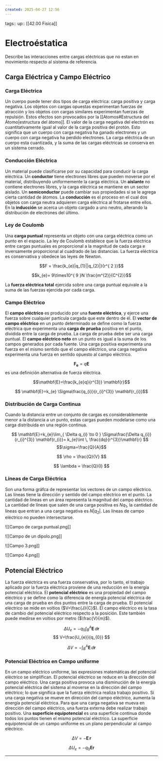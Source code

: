 ```yaml
---
created: 2025-04-27 12:56
---
```

tags:: 
up:: [[42.00 Fisica]]
# Electroéstatica
Describe las interacciones entre cargas eléctricas que no estan en movimiento respecto al sistema de referencia.

## Carga Eléctrica y Campo Eléctrico
### Carga Eléctrica
Un cuerpo puede tener dos tipos de carga eléctrica: carga positiva y carga negativa. Los objetos con cargas opuestas experimentan fuerzas de atracción y los objetos con cargas similares experimentan fuerzas de repulsión. Estos efectos son provocados por la [[Atomos#Estructura del Átomo|estructura del átomo]]. El valor de la carga negativa del electrón es cuantitativamente igual al valor de la carga positiva del protón. Esto significa que un cuerpo con carga negativa ha ganado electrones y un cuerpo con carga negativa ha perdido electrones. La carga eléctrica de un cuerpo esta cuantizada, y la suma de las cargas eléctricas se conserva en un sistema cerrado.

### Conducción Eléctrica
Un material puede clasificarse por su capacidad para conducir la carga eléctrica. Un **conductor** tiene electrones libres que pueden moverse por el material, distribuyendo uniformemente la carga eléctrica. Un **aislante** no contiene electrones libres, y la carga eléctrica se mantiene en un sector aislado. Un **semiconductor** puede cambiar sus propiedades si se le agrega cierta cantidad de átomos. La **conducción** es el proceso en el cual dos objetos con carga neutra adquieren carga eléctrica al frotarse entre ellos. En la **inducción** se acerca un objeto cargado a uno neutro, alterando la distribución de electrones del último.

### Ley de Coulomb
Una **carga puntual** representa un objeto con una carga eléctrica como un punto en el espacio. La ley de Coulomb establece que la fuerza eléctrica entre cargas puntuales es proporcional a la magnitud de cada carga e inversamente proporcional al cuadrado de las distancias. La fuerza eléctrica es conservativa y obedece las leyes de Newton. 

$$F = \frac{k_{e}|q_{1}||q_{2}|}{r^{ 2 }}$$

$$k_{e}= 9\times10^{ 9 }N \frac{m^{2}}{C^{2}}$$

La **fuerza eléctrica total** ejercida sobre una carga puntual equivale a la suma de las fuerzas ejercida por cada carga.

### Campo Eléctrico
El **campo eléctrico** es producido por una **fuente eléctrica**, y ejerce una fuerza sobre cualquier partícula cargada que este dentro de él. El **vector de campo eléctrico** en un punto determinado se define como la fuerza eléctrica que experimenta una **carga de prueba** positiva en el punto, dividida entre la carga de prueba. La carga de prueba debe ser una carga puntual. El **campo eléctrico neto** en un punto es igual a la suma de los campos generados por cada fuente. Una carga positiva experimenta una fuerza en el mismo sentido que el campo eléctrico, una carga negativa experimenta una fuerza en sentido opuesto al campo eléctrico.

$$\mathbf{F_{e}} = q \mathbf{E}$$
es una definición alternativa de fuerza eléctrica.

$$\mathbf{E}=\frac{k_{e}q}{r^{3}} \mathbf{r}$$

$$ \mathbf{E}=k_{e} \Sigma\frac{q_{i}}{r_{i}^{3}} \mathbf{r_{i}}$$

### Distribución de Carga Continua
Cuando la distancia entre un conjunto de cargas es considerablemente menor a la distancia a un punto, estas cargas pueden modelarse como una carga distribuida en una región continua.

$$ \mathbf{E}=k_{e}\lim_{ \Delta q_{i} \to 0 }  \Sigma\frac{\Delta q_{i}}{r_{i}^{3}} \mathbf{r_{i}}= k_{e}\int  \, \frac{dq}{r^{3}}\mathbf{r} $$
$$\sigma=\frac{Q}{A}$$

$$
\rho = \frac{Q}{V}
$$

$$
\lambda = \frac{Q}{l}
$$

### Líneas de Carga Eléctrica
Son una forma gráfca de representar los vectores de un campo eléctrico. Las líneas tiene la dirección y sentido del campo eléctrico en el punto. La cantidad de lineas en un área representa la magnitud del campo eléctrico. La cantidad de líneas que salen de una carga positiva es $Nq_{1}$, la cantidad de líneas que entran a una carga negativa es $N|q_{2}|$. Las líneas de campo eléctrico no pueden intersectarse.

![[Campo de carga puntual.png]]

![[Campo de un dipolo.png]]

![[Campo 3.png]]

![[Campo 4.png]]

## Potencial Eléctrico
La fuerza eléctrica es una fuerza conservativa, por lo tanto, el trabajo aplicado por la fuerza eléctrica proviene de una reducción en la energía potencial eléctrica. El **potencial eléctrico** es una propiedad del campo eléctrico y se define como la diferencia de energía potencial eléctrica de una carga de prueba en dos puntos entre la carga de prueba. El potencial eléctrico se mide en voltios ($V=\frac{J}{C}$). El campo eléctrico es la tasa de cambio del potencial eléctrico respecto a la posición. Este también puede medirse en voltios por metro ($\frac{V}{m}$).

$$
\Delta U_{e}=-q_{0} \int_{B}^{A} \mathbf{E} \, d\mathbf{r} 
$$
$$
V=\frac{U_{e}}{q_{0}}
$$

$$
\Delta V = -\int_{B}^{A} \mathbf{E} \, d\mathbf{r} 
$$

### Potencial Eléctrico en Campo uniforme
En un campo eléctrico uniforme, las expresiones matemáticas del potencial eléctrico se simplifican. El potencial eléctrico se reduce en la dirección del campo eléctrico. Una carga positiva provoca una disminución de la energía potencial eléctrica del sistema al moverse en la dirección del campo eléctrico; lo que significa que la fuerza eléctrica realiza trabajo positivo. Si una carga negativa se mueve en dirección del campo eléctrico, aumenta la energía potencial eléctrica. Para que una carga negativa se mueva en dirección del campo eléctrico, una fuerza externa debe realizar trabajo positivo. Una **superficie equipotencial** es una superficie continua donde todos los puntos tienen el mismo potencial eléctrico. La superficie equipotencial de un campo uniforme es un plano perpendicular al campo eléctrico.

$$
\Delta V = - \mathbf{E} \, \mathbf{r} 
$$

$$
\Delta U_{e} = -q_{0} \mathbf{E} \mathbf{r}
$$
___
